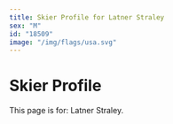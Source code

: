```yaml
---
title: Skier Profile for Latner Straley
sex: "M"
id: "18509"
image: "/img/flags/usa.svg" 
---
```


# Skier Profile

This page is for: Latner Straley.
    